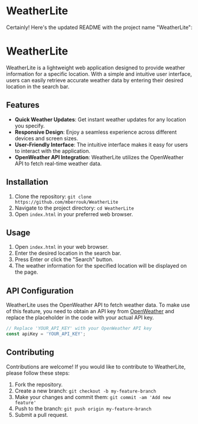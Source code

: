 # WeatherLite

Certainly! Here's the updated README with the project name "WeatherLite":

# WeatherLite

WeatherLite is a lightweight web application designed to provide weather information for a specific location. With a simple and intuitive user interface, users can easily retrieve accurate weather data by entering their desired location in the search bar.

## Features

- **Quick Weather Updates**: Get instant weather updates for any location you specify.
- **Responsive Design**: Enjoy a seamless experience across different devices and screen sizes.
- **User-Friendly Interface**: The intuitive interface makes it easy for users to interact with the application.
- **OpenWeather API Integration**: WeatherLite utilizes the OpenWeather API to fetch real-time weather data.

## Installation

1. Clone the repository: `git clone https://github.com/mberrouk/WeatherLite`
2. Navigate to the project directory: `cd WeatherLite`
3. Open `index.html` in your preferred web browser.

## Usage

1. Open `index.html` in your web browser.
2. Enter the desired location in the search bar.
3. Press Enter or click the "Search" button.
4. The weather information for the specified location will be displayed on the page.

## API Configuration

WeatherLite uses the OpenWeather API to fetch weather data. To make use of this feature, you need to obtain an API key from [OpenWeather](https://openweathermap.org/) and replace the placeholder in the code with your actual API key.

```javascript
// Replace 'YOUR_API_KEY' with your OpenWeather API key
const apiKey = 'YOUR_API_KEY';
```
## Contributing

Contributions are welcome! If you would like to contribute to WeatherLite, please follow these steps:

1. Fork the repository.
2. Create a new branch: `git checkout -b my-feature-branch`
3. Make your changes and commit them: `git commit -am 'Add new feature'`
4. Push to the branch: `git push origin my-feature-branch`
5. Submit a pull request.
